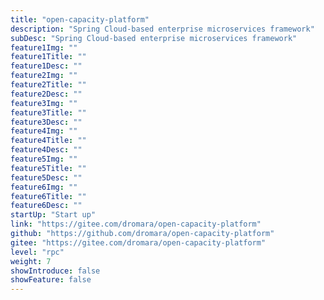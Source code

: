 ```yaml
---
title: "open-capacity-platform"
description: "Spring Cloud-based enterprise microservices framework"
subDesc: "Spring Cloud-based enterprise microservices framework"
feature1Img: ""
feature1Title: ""
feature1Desc: ""
feature2Img: ""
feature2Title: ""
feature2Desc: ""
feature3Img: ""
feature3Title: ""
feature3Desc: ""
feature4Img: ""
feature4Title: ""
feature4Desc: ""
feature5Img: ""
feature5Title: ""
feature5Desc: ""
feature6Img: ""
feature6Title: ""
feature6Desc: ""
startUp: "Start up"
link: "https://gitee.com/dromara/open-capacity-platform"
github: "https://github.com/dromara/open-capacity-platform"
gitee: "https://gitee.com/dromara/open-capacity-platform"
level: "rpc"
weight: 7
showIntroduce: false
showFeature: false
---
```

